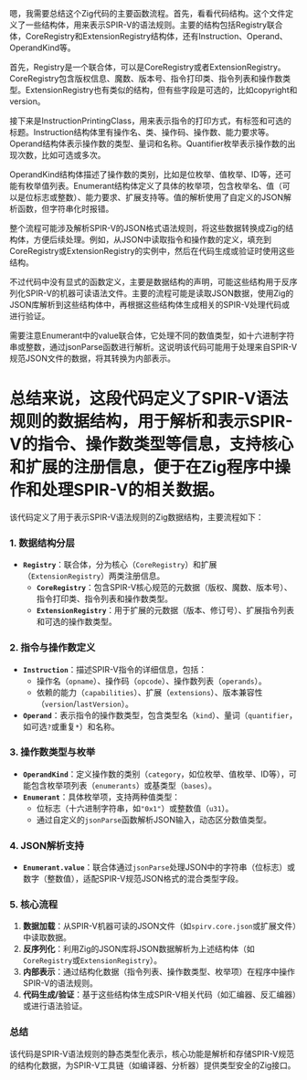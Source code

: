 嗯，我需要总结这个Zig代码的主要函数流程。首先，看看代码结构。这个文件定义了一些结构体，用来表示SPIR-V的语法规则。主要的结构包括Registry联合体，CoreRegistry和ExtensionRegistry结构体，还有Instruction、Operand、OperandKind等。

首先，Registry是一个联合体，可以是CoreRegistry或者ExtensionRegistry。CoreRegistry包含版权信息、魔数、版本号、指令打印类、指令列表和操作数类型。ExtensionRegistry也有类似的结构，但有些字段是可选的，比如copyright和version。

接下来是InstructionPrintingClass，用来表示指令的打印方式，有标签和可选的标题。Instruction结构体里有操作名、类、操作码、操作数、能力要求等。Operand结构体表示操作数的类型、量词和名称。Quantifier枚举表示操作数的出现次数，比如可选或多次。

OperandKind结构体描述了操作数的类别，比如是位枚举、值枚举、ID等，还可能有枚举值列表。Enumerant结构体定义了具体的枚举项，包含枚举名、值（可以是位标志或整数）、能力要求、扩展支持等。值的解析使用了自定义的JSON解析函数，但字符串化时报错。

整个流程可能涉及解析SPIR-V的JSON格式语法规则，将这些数据转换成Zig的结构体，方便后续处理。例如，从JSON中读取指令和操作数的定义，填充到CoreRegistry或ExtensionRegistry的实例中，然后在代码生成或验证时使用这些结构。

不过代码中没有显式的函数定义，主要是数据结构的声明，可能这些结构用于反序列化SPIR-V的机器可读语法文件。主要的流程可能是读取JSON数据，使用Zig的JSON库解析到这些结构体中，再根据这些结构体生成相关的SPIR-V处理代码或进行验证。

需要注意Enumerant中的value联合体，它处理不同的数值类型，如十六进制字符串或整数，通过jsonParse函数进行解析。这说明该代码可能用于处理来自SPIR-V规范JSON文件的数据，将其转换为内部表示。

总结来说，这段代码定义了SPIR-V语法规则的数据结构，用于解析和表示SPIR-V的指令、操作数类型等信息，支持核心和扩展的注册信息，便于在Zig程序中操作和处理SPIR-V的相关数据。
================================================
该代码定义了用于表示SPIR-V语法规则的Zig数据结构，主要流程如下：

### 1. **数据结构分层**
- **`Registry`**：联合体，分为核心（`CoreRegistry`）和扩展（`ExtensionRegistry`）两类注册信息。
  - **`CoreRegistry`**：包含SPIR-V核心规范的元数据（版权、魔数、版本号）、指令打印类、指令列表和操作数类型。
  - **`ExtensionRegistry`**：用于扩展的元数据（版本、修订号）、扩展指令列表和可选的操作数类型。

### 2. **指令与操作数定义**
- **`Instruction`**：描述SPIR-V指令的详细信息，包括：
  - 操作名（`opname`）、操作码（`opcode`）、操作数列表（`operands`）。
  - 依赖的能力（`capabilities`）、扩展（`extensions`）、版本兼容性（`version`/`lastVersion`）。
- **`Operand`**：表示指令的操作数类型，包含类型名（`kind`）、量词（`quantifier`，如可选`?`或重复`*`）和名称。

### 3. **操作数类型与枚举**
- **`OperandKind`**：定义操作数的类别（`category`，如位枚举、值枚举、ID等），可能包含枚举项列表（`enumerants`）或基类型（`bases`）。
- **`Enumerant`**：具体枚举项，支持两种值类型：
  - 位标志（十六进制字符串，如`"0x1"`）或整数值（`u31`）。
  - 通过自定义的`jsonParse`函数解析JSON输入，动态区分数值类型。

### 4. **JSON解析支持**
- **`Enumerant.value`**：联合体通过`jsonParse`处理JSON中的字符串（位标志）或数字（整数值），适配SPIR-V规范JSON格式的混合类型字段。

### 5. **核心流程**
1. **数据加载**：从SPIR-V机器可读的JSON文件（如`spirv.core.json`或扩展文件）中读取数据。
2. **反序列化**：利用Zig的JSON库将JSON数据解析为上述结构体（如`CoreRegistry`或`ExtensionRegistry`）。
3. **内部表示**：通过结构化数据（指令列表、操作数类型、枚举项）在程序中操作SPIR-V的语法规则。
4. **代码生成/验证**：基于这些结构体生成SPIR-V相关代码（如汇编器、反汇编器）或进行语法验证。

### 总结
该代码是SPIR-V语法规则的静态类型化表示，核心功能是解析和存储SPIR-V规范的结构化数据，为SPIR-V工具链（如编译器、分析器）提供类型安全的Zig接口。